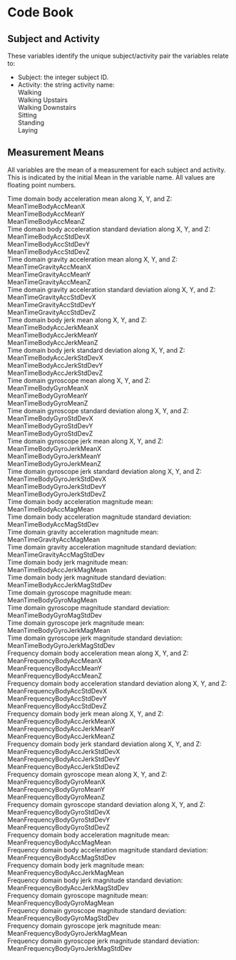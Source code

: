 # Code Book
## Subject and Activity

These variables identify the unique subject/activity pair the variables relate to:
- Subject: the integer subject ID.
- Activity: the string activity name:   
Walking   
Walking Upstairs   
Walking Downstairs   
Sitting    
Standing   
Laying    

## Measurement Means

All variables are the mean of a measurement for each subject and activity. This is indicated by the initial Mean in the variable name. All values are floating point numbers.

Time domain body acceleration mean along X, Y, and Z:    
MeanTimeBodyAccMeanX     
MeanTimeBodyAccMeanY    
MeanTimeBodyAccMeanZ    
Time domain body acceleration standard deviation along X, Y, and Z:     
MeanTimeBodyAccStdDevX      
MeanTimeBodyAccStdDevY     
MeanTimeBodyAccStdDevZ     
Time domain gravity acceleration mean along X, Y, and Z:    
MeanTimeGravityAccMeanX     
MeanTimeGravityAccMeanY     
MeanTimeGravityAccMeanZ     
Time domain gravity acceleration standard deviation along X, Y, and Z:     
MeanTimeGravityAccStdDevX     
MeanTimeGravityAccStdDevY     
MeanTimeGravityAccStdDevZ      
Time domain body jerk mean along X, Y, and Z:      
MeanTimeBodyAccJerkMeanX      
MeanTimeBodyAccJerkMeanY         
MeanTimeBodyAccJerkMeanZ       
Time domain body jerk standard deviation along X, Y, and Z:       
MeanTimeBodyAccJerkStdDevX      
MeanTimeBodyAccJerkStdDevY     
MeanTimeBodyAccJerkStdDevZ     
Time domain gyroscope mean along X, Y, and Z:      
MeanTimeBodyGyroMeanX       
MeanTimeBodyGyroMeanY     
MeanTimeBodyGyroMeanZ      
Time domain gyroscope standard deviation along X, Y, and Z:     
MeanTimeBodyGyroStdDevX     
MeanTimeBodyGyroStdDevY     
MeanTimeBodyGyroStdDevZ    
Time domain gyroscope jerk mean along X, Y, and Z:      
MeanTimeBodyGyroJerkMeanX      
MeanTimeBodyGyroJerkMeanY      
MeanTimeBodyGyroJerkMeanZ      
Time domain gyroscope jerk standard deviation along X, Y, and Z:      
MeanTimeBodyGyroJerkStdDevX      
MeanTimeBodyGyroJerkStdDevY      
MeanTimeBodyGyroJerkStdDevZ       
Time domain body acceleration magnitude mean:      
MeanTimeBodyAccMagMean       
Time domain body acceleration magnitude standard deviation:     
MeanTimeBodyAccMagStdDev     
Time domain gravity acceleration magnitude mean:     
MeanTimeGravityAccMagMean      
Time domain gravity acceleration magnitude standard deviation:     
MeanTimeGravityAccMagStdDev     
Time domain body jerk magnitude mean:      
MeanTimeBodyAccJerkMagMean     
Time domain body jerk magnitude standard deviation:      
MeanTimeBodyAccJerkMagStdDev       
Time domain gyroscope magnitude mean:       
MeanTimeBodyGyroMagMean      
Time domain gyroscope magnitude standard deviation:      
MeanTimeBodyGyroMagStdDev      
Time domain gyroscope jerk magnitude mean:       
MeanTimeBodyGyroJerkMagMean       
Time domain gyroscope jerk magnitude standard deviation:      
MeanTimeBodyGyroJerkMagStdDev        
Frequency domain body acceleration mean along X, Y, and Z:      
MeanFrequencyBodyAccMeanX       
MeanFrequencyBodyAccMeanY      
MeanFrequencyBodyAccMeanZ      
Frequency domain body acceleration standard deviation along X, Y, and Z:      
MeanFrequencyBodyAccStdDevX     
MeanFrequencyBodyAccStdDevY      
MeanFrequencyBodyAccStdDevZ     
Frequency domain body jerk mean along X, Y, and Z:     
MeanFrequencyBodyAccJerkMeanX      
MeanFrequencyBodyAccJerkMeanY    
MeanFrequencyBodyAccJerkMeanZ     
Frequency domain body jerk standard deviation along X, Y, and Z:     
MeanFrequencyBodyAccJerkStdDevX      
MeanFrequencyBodyAccJerkStdDevY      
MeanFrequencyBodyAccJerkStdDevZ     
Frequency domain gyroscope mean along X, Y, and Z:     
MeanFrequencyBodyGyroMeanX      
MeanFrequencyBodyGyroMeanY    
MeanFrequencyBodyGyroMeanZ     
Frequency domain gyroscope standard deviation along X, Y, and Z:     
MeanFrequencyBodyGyroStdDevX      
MeanFrequencyBodyGyroStdDevY     
MeanFrequencyBodyGyroStdDevZ      
Frequency domain body acceleration magnitude mean:      
MeanFrequencyBodyAccMagMean     
Frequency domain body acceleration magnitude standard deviation:     
MeanFrequencyBodyAccMagStdDev        
Frequency domain body jerk magnitude mean:     
MeanFrequencyBodyAccJerkMagMean      
Frequency domain body jerk magnitude standard deviation:    
MeanFrequencyBodyAccJerkMagStdDev      
Frequency domain gyroscope magnitude mean:      
MeanFrequencyBodyGyroMagMean      
Frequency domain gyroscope magnitude standard deviation:     
MeanFrequencyBodyGyroMagStdDev      
Frequency domain gyroscope jerk magnitude mean:    
MeanFrequencyBodyGyroJerkMagMean     
Frequency domain gyroscope jerk magnitude standard deviation:    
MeanFrequencyBodyGyroJerkMagStdDev     

